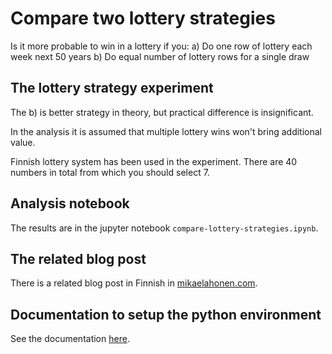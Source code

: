# Compare two lottery strategies
Is it more probable to win in a lottery if you:
a) Do one row of lottery each week next 50 years
b) Do equal number of lottery rows for a single draw

## The lottery strategy experiment
The b) is better strategy in theory, but practical difference is insignificant.

In the analysis it is assumed that multiple lottery wins won't bring additional value.

Finnish lottery system has been used in the experiment. There are 40 numbers in total from which you should select 7.

## Analysis notebook
The results are in the jupyter notebook `compare-lottery-strategies.ipynb`.

## The related blog post
There is a related blog post in Finnish in [mikaelahonen.com](https://mikaelahonen.com).

## Documentation to setup the python environment
See the documentation [here](https://github.com/mikaelahonen/python-analysis-env).
